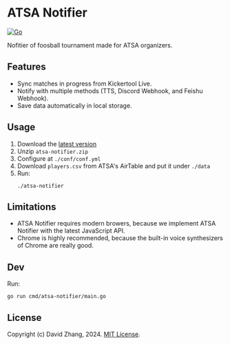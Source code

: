 # ATSA Notifier

[![Go](https://github.com/crispgm/atsa-notifier/actions/workflows/build.yml/badge.svg)](https://github.com/crispgm/atsa-notifier/actions/workflows/build.yml)

Nofitier of foosball tournament made for ATSA organizers.

## Features

- Sync matches in progress from Kickertool Live.
- Notify with multiple methods (TTS, Discord Webhook, and Feishu Webhook).
- Save data automatically in local storage.

## Usage

1. Download the [latest version](https://github.com/crispgm/atsa-notifier/releases)
2. Unzip `atsa-notifier.zip`
3. Configure at `./conf/conf.yml`
4. Download `players.csv` from ATSA's AirTable and put it under `./data`
5. Run:
   ```shell
   ./atsa-notifier
   ```

## Limitations

- ATSA Notifier requires modern browers, because we implement ATSA Notifier with the latest JavaScript API.
- Chrome is highly recommended, because the built-in voice synthesizers of Chrome are really good.

## Dev

Run:

```shell
go run cmd/atsa-notifier/main.go
```

## License

Copyright (c) David Zhang, 2024. [MIT License](/LICENSE).
